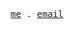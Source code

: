 <p align="center">
  <samp>
    <a target="_blank" href="https://tinywaves.vercel.app">me</a> .
    <a target="_blank" href="mailto:dhzhme@gmail.com">email</a>
  </samp>
</p>
